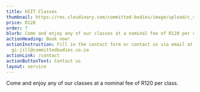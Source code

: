 ```yaml
---
title: HIIT Classes
thumbnail: https://res.cloudinary.com/committed-bodies/image/upload/c_scale,f_auto,q_auto,w_600/v1642662185/services/Take-back-Your_Life-Gallery2.png
price: R120
order: 7
blurb: Come and enjoy any of our classes at a nominal fee of R120 per class.
actionHeading: Book now!
actionInstruction: Fill in the contact form or contact us via email at
  gi-jill@committedbodies.co.za
actionLink: /contact
actionButtonText: Contact us
layout: service
---
```

Come and enjoy any of our classes at a nominal fee of R120 per class.
